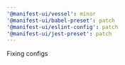 ```yaml
---
'@manifest-ui/vessel': minor
'@manifest-ui/babel-preset': patch
'@manifest-ui/eslint-config': patch
'@manifest-ui/jest-preset': patch
---
```


Fixing configs
